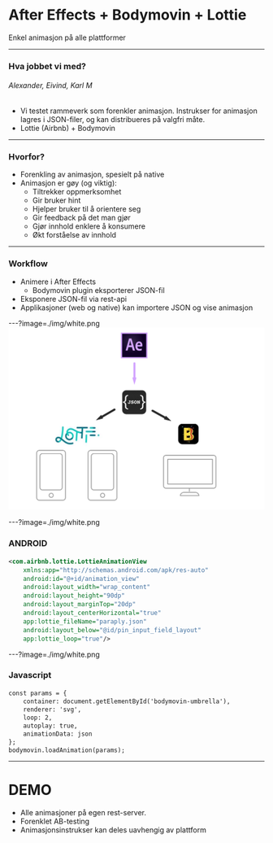# After Effects + Bodymovin + Lottie

Enkel animasjon på alle plattformer

---

### Hva jobbet vi med?
###### Alexander, Eivind, Karl M

- Vi testet rammeverk som forenkler animasjon. Instrukser for animasjon lagres i JSON-filer, og kan distribueres på valgfri måte.
- Lottie (Airbnb) + Bodymovin

---

### Hvorfor?

- Forenkling av animasjon, spesielt på native
- Animasjon er gøy (og viktig):
    + Tiltrekker oppmerksomhet
    + Gir bruker hint
    + Hjelper bruker til å orientere seg
    + Gir feedback på det man gjør
    + Gjør innhold enklere å konsumere
    + Økt forståelse av innhold

---

### Workflow

- Animere i After Effects
    + Bodymovin plugin eksporterer JSON-fil
- Eksponere JSON-fil via rest-api
- Applikasjoner (web og native) kan importere JSON og vise animasjon


---?image=./img/white.png
![Workflow](./img/illustration.png)

---?image=./img/white.png
### ANDROID

```xml
<com.airbnb.lottie.LottieAnimationView
    xmlns:app="http://schemas.android.com/apk/res-auto"
    android:id="@+id/animation_view"
    android:layout_width="wrap_content"
    android:layout_height="90dp"
    android:layout_marginTop="20dp"
    android:layout_centerHorizontal="true"
    app:lottie_fileName="paraply.json"
    android:layout_below="@id/pin_input_field_layout"
    app:lottie_loop="true"/>
```

---?image=./img/white.png
### Javascript

```
const params = {
    container: document.getElementById('bodymovin-umbrella'),
    renderer: 'svg',
    loop: 2,
    autoplay: true,
    animationData: json
};
bodymovin.loadAnimation(params);
```


---

# DEMO
- Alle animasjoner på egen rest-server.
- Forenklet AB-testing
- Animasjonsinstrukser kan deles uavhengig av plattform
